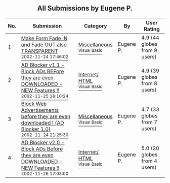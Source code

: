 ﻿<div align="center">

## All Submissions by Eugene P\.

</div>

No.  | Submission | Category | By   | User Rating
---- | ---------- | -------- | ---- | -----------
1 | [Make Form Fade IN and Fade OUT also TRANSPARENT<br /><sup>2002-11-24 17:46:02</sup>](https://github.com/Planet-Source-Code/eugene-p-make-form-fade-in-and-fade-out-also-transparent__1-41026) | [Miscellaneous<br /><sup>Visual Basic</sup>](../ByCategory/miscellaneous__1-1.md) | Eugene P\. | 4.9 (44 globes from 9 users)
2 | [AD Blocker v1\.1 \- Block ADs BEFore they are even DOWNLOADED \- NEW Features \!\!<br /><sup>2002-11-25 16:10:24</sup>](https://github.com/Planet-Source-Code/eugene-p-ad-blocker-v1-1-block-ads-before-they-are-even-downloaded-new-features__1-41044) | [Internet/ HTML<br /><sup>Visual Basic</sup>](../ByCategory/internet-html__1-34.md) | Eugene P\. | 4.9 (39 globes from 8 users)
3 | [Block Web Advertisements before they are even downloaded \! \(AD Blocker 1\.0\)<br /><sup>2002-11-24 21:25:30</sup>](https://github.com/Planet-Source-Code/eugene-p-block-web-advertisements-before-they-are-even-downloaded-ad-blocker-1-0__1-41030) | [Miscellaneous<br /><sup>Visual Basic</sup>](../ByCategory/miscellaneous__1-1.md) | Eugene P\. | 4.7 (33 globes from 7 users)
4 | [AD Blocker v2\.0 \- Block ADs Before they are even DOWNLOADED \- NEW Features \!\!<br /><sup>2002-11-26 17:03:00</sup>](https://github.com/Planet-Source-Code/eugene-p-ad-blocker-v2-0-block-ads-before-they-are-even-downloaded-new-features__1-41078) | [Internet/ HTML<br /><sup>Visual Basic</sup>](../ByCategory/internet-html__1-34.md) | Eugene P\. | 5.0 (20 globes from 4 users)
